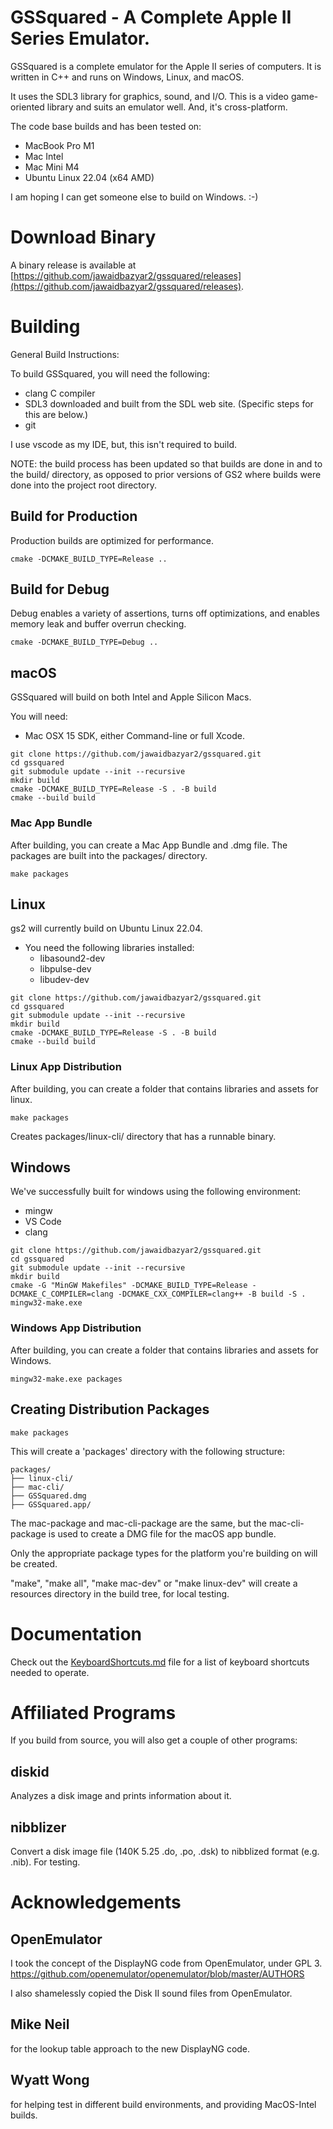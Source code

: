 # GSSquared - A Complete Apple II Series Emulator.

GSSquared is a complete emulator for the Apple II series of computers. It is written in C++ and runs on Windows, Linux, and macOS.

It uses the SDL3 library for graphics, sound, and I/O. This is a video game-oriented library and suits an emulator well. And, it's cross-platform.

The code base builds and has been tested on:
* MacBook Pro M1
* Mac Intel
* Mac Mini M4
* Ubuntu Linux 22.04 (x64 AMD)

I am hoping I can get someone else to build on Windows. :-)

# Download Binary

A binary release is available at [https://github.com/jawaidbazyar2/gssquared/releases](https://github.com/jawaidbazyar2/gssquared/releases).

# Building

General Build Instructions:

To build GSSquared, you will need the following:
* clang C compiler
* SDL3 downloaded and built from the SDL web site. (Specific steps for this are below.)
* git

I use vscode as my IDE, but, this isn't required to build.

NOTE: the build process has been updated so that builds are done in and to the build/ directory, as opposed to prior versions of GS2 where builds were done into the project root directory.

## Build for Production

Production builds are optimized for performance.

```
cmake -DCMAKE_BUILD_TYPE=Release ..
```

## Build for Debug

Debug enables a variety of assertions, turns off optimizations, and enables memory leak and buffer overrun checking.

```
cmake -DCMAKE_BUILD_TYPE=Debug ..
```

## macOS

GSSquared will build on both Intel and Apple Silicon Macs.

You will need:
* Mac OSX 15 SDK, either Command-line or full Xcode.

```
git clone https://github.com/jawaidbazyar2/gssquared.git
cd gssquared
git submodule update --init --recursive
mkdir build
cmake -DCMAKE_BUILD_TYPE=Release -S . -B build
cmake --build build
```

### Mac App Bundle

After building, you can create a Mac App Bundle and .dmg file. The packages are built into the packages/ directory.

```
make packages
```


## Linux

gs2 will currently build on Ubuntu Linux 22.04.

* You need the following libraries installed:
    * libasound2-dev
    * libpulse-dev
    * libudev-dev

```
git clone https://github.com/jawaidbazyar2/gssquared.git
cd gssquared
git submodule update --init --recursive
mkdir build
cmake -DCMAKE_BUILD_TYPE=Release -S . -B build
cmake --build build
```

### Linux App Distribution

After building, you can create a folder that contains libraries and assets for linux.

```
make packages
```

Creates packages/linux-cli/ directory that has a runnable binary.

## Windows

We've successfully built for windows using the following environment:

* mingw
* VS Code
* clang

```
git clone https://github.com/jawaidbazyar2/gssquared.git
cd gssquared
git submodule update --init --recursive
mkdir build
cmake -G "MinGW Makefiles" -DCMAKE_BUILD_TYPE=Release -DCMAKE_C_COMPILER=clang -DCMAKE_CXX_COMPILER=clang++ -B build -S .
mingw32-make.exe
```

### Windows App Distribution

After building, you can create a folder that contains libraries and assets for Windows.

```
mingw32-make.exe packages
```


## Creating Distribution Packages

```
make packages
```

This will create a 'packages' directory with the following structure:

```
packages/
├── linux-cli/
├── mac-cli/
├── GSSquared.dmg
├── GSSquared.app/
```

The mac-package and mac-cli-package are the same, but the mac-cli-package is used to create a DMG file for the macOS app bundle.

Only the appropriate package types for the platform you're building on will be created.

"make", "make all", "make mac-dev" or "make linux-dev" will create a resources directory in the build tree, for local testing.

# Documentation

Check out the [KeyboardShortcuts.md](Docs/KeyboardShortcuts.md) file for a list of keyboard shortcuts needed to operate.

# Affiliated Programs

If you build from source, you will also get a couple of other programs:

## diskid

Analyzes a disk image and prints information about it.

## nibblizer

Convert a disk image file (140K 5.25 .do, .po, .dsk) to nibblized format (e.g. .nib). For testing. 

# Acknowledgements

## OpenEmulator

I took the concept of the DisplayNG code from OpenEmulator, under GPL 3. 
https://github.com/openemulator/openemulator/blob/master/AUTHORS

I also shamelessly copied the Disk II sound files from OpenEmulator.

## Mike Neil

for the lookup table approach to the new DisplayNG code.

## Wyatt Wong

for helping test in different build environments, and providing MacOS-Intel builds.
